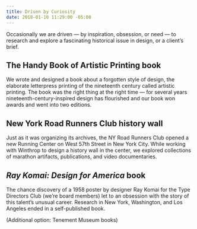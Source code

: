 ```yaml
---
title: Driven by Curiosity
date: 2018-01-10 11:29:00 -05:00
---
```


Occasionally we are driven — by inspiration, obsession, or need — to research and explore a fascinating historical issue in design, or a client’s brief.
 
## The Handy Book of Artistic Printing book

We wrote and designed a book about a forgotten style of design, the elaborate letterpress printing of the nineteenth century called artistic printing. The book was the right thing at the right time — for several years nineteenth-century-inspired design has flourished and our book won awards and went into two editions.
 
## New York Road Runners Club history wall

Just as it was organizing its archives, the NY Road Runners Club opened a new Running Center on West 57th Street in New York City. While working with Winthrop to design a history wall in the center, we explored collections of marathon artifacts, publications, and video documentaries.
 
## *Ray Komai: Design for America* book

The chance discovery of a 1958 poster by designer Ray Komai for the Type Directors Club (we’re board members) let to an obsession with the story of this talent’s unusual career. Research in New York, Washington, and Los Angeles ended in a self-published book.

(Additional option: Tenement Museum books)